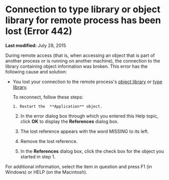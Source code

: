 
# Connection to type library or object library for remote process has been lost (Error 442)

 **Last modified:** July 28, 2015

During remote access (that is, when accessing an object that is part of another process or is running on another machine), the connection to the library containing object information was broken. This error has the following cause and solution:




- You lost your connection to the remote process's  [object library](b8bdf64f-5920-1ae9-16d0-b26d09524a30.md) or [type library](b8bdf64f-5920-1ae9-16d0-b26d09524a30.md).
    
    To reconnect, follow these steps:
    
    
    
      1. Restart the  **Application** object.
    
  2. In the error dialog box through which you entered this Help topic, click  **OK** to display the **References** dialog box.
    
  3. The lost reference appears with the word MISSING to its left.
    
  4. Remove the lost reference.
    
  5. In the  **References** dialog box, click the check box for the object you started in step 1.
    

    
    

For additional information, select the item in question and press F1 (in Windows) or HELP (on the Macintosh).
